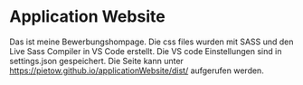 # Application Website

Das ist meine Bewerbungshompage. Die css files wurden mit SASS und den Live Sass Compiler in VS Code erstellt. 
Die VS code Einstellungen sind in settings.json gespeichert.
Die Seite kann unter https://pietow.github.io/applicationWebsite/dist/ aufgerufen werden.

